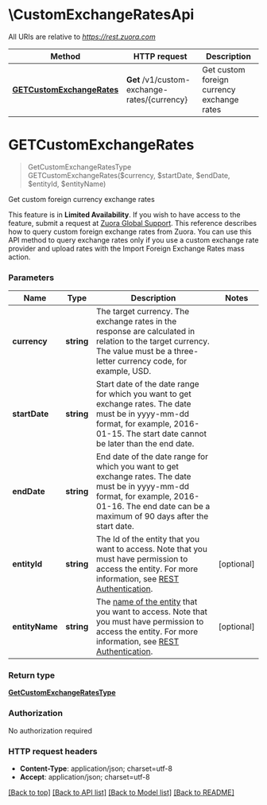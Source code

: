 # \CustomExchangeRatesApi

All URIs are relative to *https://rest.zuora.com*

Method | HTTP request | Description
------------- | ------------- | -------------
[**GETCustomExchangeRates**](CustomExchangeRatesApi.md#GETCustomExchangeRates) | **Get** /v1/custom-exchange-rates/{currency} | Get custom foreign currency exchange rates


# **GETCustomExchangeRates**
> GetCustomExchangeRatesType GETCustomExchangeRates($currency, $startDate, $endDate, $entityId, $entityName)

Get custom foreign currency exchange rates

This feature is in **Limited Availability**. If you wish to have access to the feature, submit a request at [Zuora Global Support](http://support.zuora.com/).   This reference describes how to query custom foreign exchange rates from Zuora. You can use this API method to query exchange rates only if you use a custom exchange rate provider and upload rates with the Import Foreign Exchange Rates mass action.  


### Parameters

Name | Type | Description  | Notes
------------- | ------------- | ------------- | -------------
 **currency** | **string**| The target currency. The exchange rates in the response are calculated in relation to the target currency.  The value must be a three-letter currency code, for example, USD.   | 
 **startDate** | **string**| Start date of the date range for which you want to get exchange rates.  The date must be in yyyy-mm-dd format, for example, 2016-01-15. The start date cannot be later than the end date.  | 
 **endDate** | **string**| End date of the date range for which you want to get exchange rates.  The date must be in yyyy-mm-dd format, for example, 2016-01-16. The end date can be a maximum of 90 days after the start date.  | 
 **entityId** | **string**| The Id of the entity that you want to access. Note that you must have permission to access the entity. For more information, see [REST Authentication](https://www.zuora.com/developer/api-reference/#section/Authentication/Entity-Id-and-Entity-Name). | [optional] 
 **entityName** | **string**| The [name of the entity](https://knowledgecenter.zuora.com/BB_Introducing_Z_Business/Multi-entity/B_Introduction_to_Entity_and_Entity_Hierarchy#Name_and_Display_Name) that you want to access. Note that you must have permission to access the entity. For more information, see [REST Authentication](https://www.zuora.com/developer/api-reference/#section/Authentication/Entity-Id-and-Entity-Name). | [optional] 

### Return type

[**GetCustomExchangeRatesType**](GETCustomExchangeRatesType.md)

### Authorization

No authorization required

### HTTP request headers

 - **Content-Type**: application/json; charset=utf-8
 - **Accept**: application/json; charset=utf-8

[[Back to top]](#) [[Back to API list]](../README.md#documentation-for-api-endpoints) [[Back to Model list]](../README.md#documentation-for-models) [[Back to README]](../README.md)

